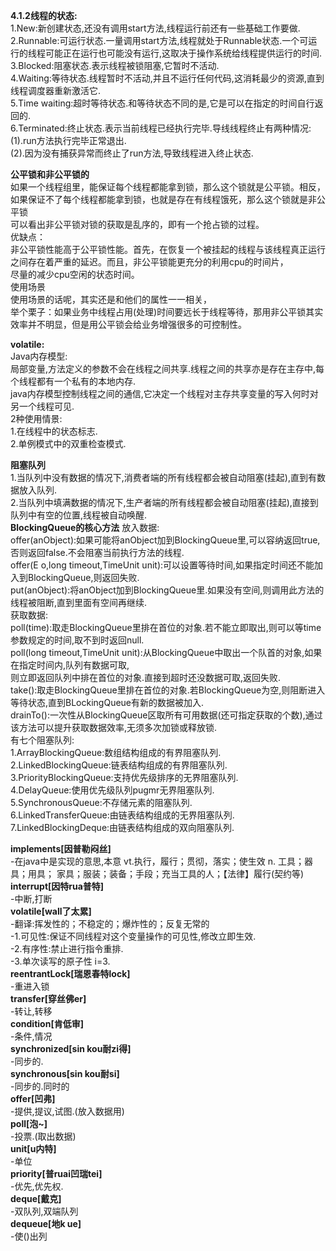 **4.1.2线程的状态:**  
1.New:新创建状态,还没有调用start方法,线程运行前还有一些基础工作要做.  
2.Runnable:可运行状态.一量调用start方法,线程就处于Runnable状态.一个可运行的线程可能正在运行也可能没有运行,这取决于操作系统给线程提供运行的时间.  
3.Blocked:阻塞状态.表示线程被锁阻塞,它暂时不活动.  
4.Waiting:等待状态.线程暂时不活动,并且不运行任何代码,这消耗最少的资源,直到线程调度器重新激活它.  
5.Time waiting:超时等待状态.和等待状态不同的是,它是可以在指定的时间自行返回的.  
6.Terminated:终止状态.表示当前线程已经执行完毕.导线线程终止有两种情况:  
(1).run方法执行完毕正常退出.  
(2).因为没有捕获异常而终止了run方法,导致线程进入终止状态.

**公平锁和非公平锁的**  
如果一个线程组里，能保证每个线程都能拿到锁，那么这个锁就是公平锁。相反，如果保证不了每个线程都能拿到锁，也就是存在有线程饿死，那么这个锁就是非公平锁  
可以看出非公平锁对锁的获取是乱序的，即有一个抢占锁的过程。  
优缺点：  
非公平锁性能高于公平锁性能。首先，在恢复一个被挂起的线程与该线程真正运行之间存在着严重的延迟。而且，非公平锁能更充分的利用cpu的时间片，  
尽量的减少cpu空闲的状态时间。  
使用场景  
使用场景的话呢，其实还是和他们的属性一一相关，  
举个栗子：如果业务中线程占用(处理)时间要远长于线程等待，那用非公平锁其实效率并不明显，但是用公平锁会给业务增强很多的可控制性。  

**volatile:**  
Java内存模型:  
局部变量,方法定义的参数不会在线程之间共享.线程之间的共享亦是存在主存中,每个线程都有一个私有的本地内存.  
java内存模型控制线程之间的通信,它决定一个线程对主存共享变量的写入何时对另一个线程可见.  
2种使用情景:  
1.在线程中的状态标志.  
2.单例模式中的双重检查模式.  

**阻塞队列**  
1.当队列中没有数据的情况下,消费者端的所有线程都会被自动阻塞(挂起),直到有数据放入队列.  
2.当队列中填满数据的情况下,生产者端的所有线程都会被自动阻塞(挂起),直接到队列中有空的位置,线程被自动唤醒.  
**BlockingQueue的核心方法**
放入数据:  
offer(anObject):如果可能将anObject加到BlockingQueue里,可以容纳返回true,否则返回false.不会阻塞当前执行方法的线程.  
offer(E o,long timeout,TimeUnit unit):可以设置等待时间,如果指定时间还不能加入到BlockingQueue,则返回失败.  
put(anObject):将anObject加到BlockingQueue里.如果没有空间,则调用此方法的线程被阻断,直到里面有空间再继续.  
获取数据:  
poll(time):取走BlockingQueue里排在首位的对象.若不能立即取出,则可以等time参数规定的时间,取不到时返回null.  
poll(long timeout,TimeUnit unit):从BlockingQueue中取出一个队首的对象,如果在指定时间内,队列有数据可取,  
则立即返回队列中排在首位的对象.直接到超时还没数据可取,返回失败.  
take():取走BlockingQueue里排在首位的对象.若BlockingQueue为空,则阻断进入等待状态,直到BLockingQueue有新的数据被加入.  
drainTo():一次性从BlockingQueue区取所有可用数据(还可指定获取的个数),通过该方法可以提升获取数据效率,无须多次加锁或释放锁.  
有七个阻塞队列:  
1.ArrayBlockingQueue:数组结构组成的有界阻塞队列.  
2.LinkedBlockingQueue:链表结构组成的有界阻塞队列.  
3.PriorityBlockingQueue:支持优先级排序的无界阻塞队列.  
4.DelayQueue:使用优先级队列pugmr无界阻塞队列.  
5.SynchronousQueue:不存储元素的阻塞队列.  
6.LinkedTransferQueue:由链表结构组成的无界阻塞队列.  
7.LinkedBlockingDeque:由链表结构组成的双向阻塞队列.  







**implements[因普勒闷丝]**  
-在java中是实现的意思,本意 vt.执行，履行；贯彻，落实；使生效 n. 工具；器具；用具； 家具；服装；装备；手段；充当工具的人；【法律】履行(契约等)  
**interrupt[因特rua普特]**  
-中断,打断  
**volatile[wall了太累]**  
-翻译:挥发性的；不稳定的；爆炸性的；反复无常的  
-1.可见性:保证不同线程对这个变量操作的可见性,修改立即生效.  
-2.有序性:禁止进行指令重排.  
-3.单次读写的原子性 i=3.  
**reentrantLock[瑞恩春特lock]**  
-重进入锁  
**transfer[穿丝佛er]**  
-转让,转移  
**condition[肯低审]**  
-条件,情况  
**synchronized[sin kou耐zi得]**  
-同步的.  
**synchronous[sin kou耐si]**  
-同步的.同时的  
**offer[凹弗]**  
-提供,提议,试图.(放入数据用)  
**poll[泡~]**  
-投票.(取出数据)  
**unit[u内特]**  
-单位  
**priority[普ruai凹瑞tei]**  
-优先,优先权.  
**deque[戴克]**  
-双队列,双端队列  
**dequeue[地k ue]**  
-使()出列  